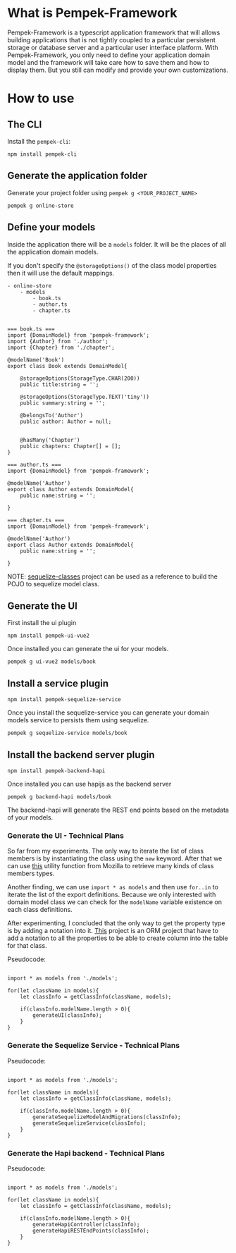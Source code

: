 # What is Pempek-Framework

Pempek-Framework is a typescript application framework that will allows building applications that is not tightly coupled to a particular persistent storage or database server and a particular user interface platform. With Pempek-Framework, you only need to define your application domain model and the framework will take care how to save them and how to display them. But you still can modify and provide your own customizations.

# How to use

## The CLI

Install the `pempek-cli`:

```
npm install pempek-cli
```

## Generate the application folder

Generate your project folder using `pempek g <YOUR_PROJECT_NAME>`

```
pempek g online-store
```

## Define your models

Inside the application there will be a `models` folder. It will be the places of all the application domain models.

If you don't specify the `@storageOptions()` of the class model properties then it will use the default mappings. 

```
- online-store
    - models
        - book.ts
        - author.ts
        - chapter.ts
    

=== book.ts ===
import {DomainModel} from 'pempek-framework';
import {Author} from './author';
import {Chapter} from './chapter';

@modelName('Book')
export class Book extends DomainModel{

    @storageOptions(StorageType.CHAR(200))
    public title:string = '';

    @storageOptions(StorageType.TEXT('tiny'))
    public summary:string = '';

    @belongsTo('Author')
    public author: Author = null;


    @hasMany('Chapter')
    public chapters: Chapter[] = [];
}

=== author.ts ===
import {DomainModel} from 'pempek-framework';

@modelName('Author')
export class Author extends DomainModel{
    public name:string = '';

}

=== chapter.ts ===
import {DomainModel} from 'pempek-framework';

@modelName('Author')
export class Author extends DomainModel{
    public name:string = '';

}

```

NOTE: [sequelize-classes](https://github.com/ConciergeAuctions/sequelize-classes) project can be used as a reference to build the POJO to sequelize model class.

## Generate the UI

First install the ui plugin

```
npm install pempek-ui-vue2
```

Once installed you can generate the ui for your models.

```
pempek g ui-vue2 models/book
```

## Install a service plugin

```
npm install pempek-sequelize-service
```

Once you install the sequelize-service you can generate your domain models service to persists them using sequelize.

```
pempek g sequelize-service models/book
```

## Install the backend server plugin

```
npm install pempek-backend-hapi
```

Once installed you can use hapijs as the backend server

```
pempek g backend-hapi models/book
```

The backend-hapi will generate the REST end points based on the metadata of your models.

### Generate the UI - Technical Plans

So far from my experiments. The only way to iterate the list of class members is by instantiating the class using the `new` keyword. After that we can use [this](https://developer.mozilla.org/en-US/docs/Web/JavaScript/Enumerability_and_ownership_of_properties) utility function from Mozilla to retrieve many kinds of class members types.

Another finding, we can use `import * as models` and then use `for..in` to iterate the list of the export definitions. Because we only interested with domain model class we can check for the `modelName` variable existence on each class definitions.

After experimenting, I concluded that the only way to get the property type is by adding a notation into it. [This](https://github.com/typeorm/typeorm/blob/master/src/metadata/types/ColumnTypes.ts) project is an ORM project that have to add a notation to all the properties to be able to create column into the table for that class.  

Pseudocode:

```

import * as models from './models';

for(let className in models){
    let classInfo = getClassInfo(className, models);

    if(classInfo.modelName.length > 0){
        generateUI(classInfo);
    }
}

```

### Generate the Sequelize Service - Technical Plans

Pseudocode:

```

import * as models from './models';

for(let className in models){
    let classInfo = getClassInfo(className, models);

    if(classInfo.modelName.length > 0){
        generateSequelizeModelAndMigrations(classInfo);
        generateSequelizeService(classInfo);
    }
}

```

### Generate the Hapi backend - Technical Plans

Pseudocode:

```

import * as models from './models';

for(let className in models){
    let classInfo = getClassInfo(className, models);

    if(classInfo.modelName.length > 0){
        generateHapiController(classInfo);
        generateHapiRESTEndPoints(classInfo);
    }
}

```
